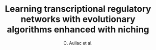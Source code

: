 ---
author: C. Auliac et al.
title: Learning transcriptional regulatory networks with evolutionary algorithms enhanced with niching
year: 2007
type: book
booktitle: Lecture Notes in Computer Science (including subseries Lecture Notes in Artificial Intelligence and Lecture Notes in Bioinformatics)
---